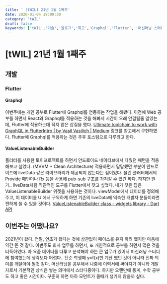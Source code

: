 ```yaml
---
title: ' [tWIL] 21년 1월 1째주'
date: 2020-01-04 19:09:30
category: 'tWIL'
draft: false
keywords: ['tWIL','기술','블로그','회고','Graphql','Flutter', '머신러닝 스터디']
---
```


# [tWIL] 21년 1월 1째주
## 개발
### Flutter
#### Graphql
이번주에는 개인 공부로 Flutter에 Graphql를 연동하는 작업을 해봤다. 이전에 Web 공부를 하면서 React와 Graphql를 적용하는 것을 해봐서 시간이 오래 안걸릴줄 알았는데, Flutter에 적용하는데 적지 않은 삽질을 했다. [Ultimate toolchain to work with GraphQL in FlutterIntro | by Vasil Vasilich | Medium](https://medium.com/@v.ditsyak/ultimate-toolchain-to-work-with-graphql-in-flutter-13aef79c6484) 링크를 참고해서 구현하였다. Flutter에 Graphql를 적용하는 것은 추후 포스팅으로 다루려고 한다.

#### ValueListenableBuilder
플러터를 사용한 토이프로젝트를 하면서 안드로이드 네이티브에서 다뤘던 패턴을 적용해보고 싶었다. (MVVM + Clean Architecture) 적용하면서 답답했던 부분이 안드로이드에 liveData 같은 라이브러리가 제공되지 않는다는 점이었다. 물런 플러터에서의 Provide 패턴이나 Rx 등을 사용해 pub-sub 구조를 가져갈 수 있긴 하다. 하지만 뭔가.. liveData처럼 직관적인 도구를 Flutter에서 찾고 싶었다. 내가 찾은 답은ValueListenableBuilder 위젯을 사용하는 것이다. viewModel에서 데이터를 정의해주고, 이 데이터를 UI에서 구독하게 하면 기존의 liveData에 익숙한 개발자 분들이라면 편하게 쓸 수 있을 것이다.
[ValueListenableBuilder class - widgets library - Dart API](https://api.flutter.dev/flutter/widgets/ValueListenableBuilder-class.html)


## 이번주는 어땠나요?
2021년이 왔다.  연말, 연초가 왔다는 것에 상관없이 페이스를 유지 하려 했지만 마음에 약간 뜬 것 같다. 이번주도 회사 업무를 하면서, 또 개인적으로 공부를 하면서 많은 것을 터득하였다. 아 요즘 데이터를 다루고 분석해야 하는 큰 업무가 있어서 머신러닝 스터디에 참여했는데 생각보다 어렵다.. 단순 학생때 y=f(x)만 계산 했던 것이 아니라 진짜 의미를 깨달아야 될것 같다. 머신러닝을 공부해서 나중에 이력서에 써야지가 아니라 개발자로서 기본적인 상식은 쌓는 의미에서 스터디중이다. 하지만 오랜만에 통계, 수학 공부도 하고 좋은 시간이다. 꾸준히 하면 아하 모먼트가 올때가 생기지 않을까 싶다. 
